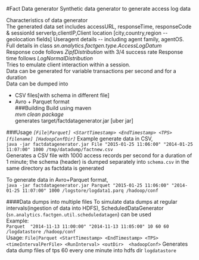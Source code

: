 #Fact Data generator
Synthetic data generator to generate access log data 
  
Characteristics of data generator<br>
The generated data set includes accessURL, responseTime, responseCode & sessionId
serverIp,clientIP,Client location [city,country,region -- geolocation fields]
Useragent details -- including agent family, agentOS.
Full details in class <em>sn.analytics.factgen.type.AccessLogDatum</em></br>
Response code follows <em>ZipfDistribution</em> with 3/4 success rate
Response time follows <em> LogNormalDistribution</em><br>
Tries to emulate client interaction within a session.<br>
Data can be generated for variable transactions per second and for a duration<br>
Data can be dumped into 
- CSV files[with schema in different file]
- Avro + Parquet format<br>
###Building
Build using maven<br>
<em>mvn clean package</em> <br>
generates target/factdatagenerator.jar [uber jar]

###Usage
<em>`[File|Parquet] <StartTimestamp> <EndTimestamp> <TPS> [filename] [HadoopConfDir]` </em>
Example generate data in CSV, <br>
`java -jar factdatagenerator.jar File "2015-01-25 11:06:00" "2014-01-25 11:07:00" 1000 /tmp/datadump/factnew.csv` <br>
Generates a CSV file with 1000 access records per second for a duration of 1 minute; the schema (header) is dumped separately into `schema.csv` in the same directory as factdata is generated<br>

To generate data in Avro+Parquet format,<br>
`java -jar factdatagenerator.jar Parquet "2015-01-25 11:06:00" "2014-01-25 11:07:00" 1000 /logstore/logdata1.parq /hadoop/conf`

####Data dumps into multiple files
To simulate data dumps at regular intervals(ingestion of data into HDFS), ScheduledDataGenerator (`sn.analytics.factgen.util.scheduledatagen`) can be used<br>
Example:<br>
`Parquet  "2014-11-13 11:00:00" "2014-11-13 11:05:00" 10 60 60 /logdatastore /hadoop/conf` <br>
 Usage: `File|Parquet <StartTimestamp> <EndTimestamp> <TPS> <timeIntervalPerFile> <RunInterval> <outDir>  <hadoopConf>`
Generates data dump files of tps 60 every one minute into hdfs dir `logdatastore`

